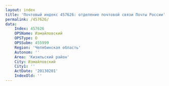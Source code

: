 ```yaml
---
layout: index
title: 'Почтовый индекс 457626: отделение почтовой связи Почты России'
permalink: /457626/
data:
    Index: 457626
    OPSName: Измайловский
    OPSType: О
    OPSSubm: 455999
    Region: 'Челябинская область'
    Autonom: ''
    Area: 'Кизильский район'
    City: Измайловский
    City1: ''
    ActDate: '20130201'
    IndexOld: ''
---
```

